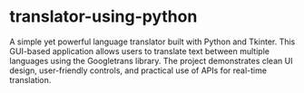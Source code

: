 # translator-using-python
A simple yet powerful language translator built with Python and Tkinter. This GUI-based application allows users to translate text between multiple languages using the Googletrans library. The project demonstrates clean UI design, user-friendly controls, and practical use of APIs for real-time translation.
